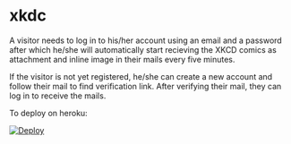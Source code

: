 # xkdc
A visitor needs to log in to his/her account using an email and a password after which he/she will automatically start recieving
the XKCD comics as attachment and inline image in their mails every five minutes. 

If the visitor is not yet registered, he/she can create a new account and follow their mail to find verification link. After
verifying their mail, they can log in to receive the mails. 


To deploy on heroku:

[![Deploy](https://www.herokucdn.com/deploy/button.svg)](https://heroku.com/deploy?template=https://github.com/ritu2828/xkdc/)
